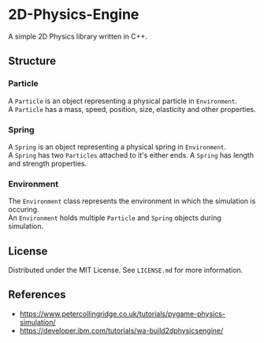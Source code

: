# 2D-Physics-Engine
A simple 2D Physics library written in C++.

## Structure
### Particle
A `Particle` is an object representing a physical particle in `Environment`.<br />
A `Particle` has a mass, speed, position, size, elasticity and other properties.<br />
### Spring
A `Spring` is an object representing a physical spring in `Environment`.<br />
A `Spring` has two `Particles` attached to it's either ends.  A `Spring` has length and strength properties.<br />
### Environment
The `Environment` class represents the environment in which the simulation is occuring.<br />
An `Environment` holds multiple `Particle` and `Spring` objects during simulation. <br />

## License
Distributed under the MIT License. See `LICENSE.md` for more information.

## References
- https://www.petercollingridge.co.uk/tutorials/pygame-physics-simulation/
- https://developer.ibm.com/tutorials/wa-build2dphysicsengine/
